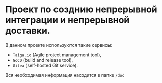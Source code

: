# Проект по созднию непрерывной интеграции и непрерывной доставки.
В данном проекте используются такие сервисы:
  - `Taiga.io` (Agile project management tool), 
  - `GoCD` (build and release tool), 
  - `Gitea` (self-hosted Git service).
  
  Вся необходимая информация находится в папке `/doc`
